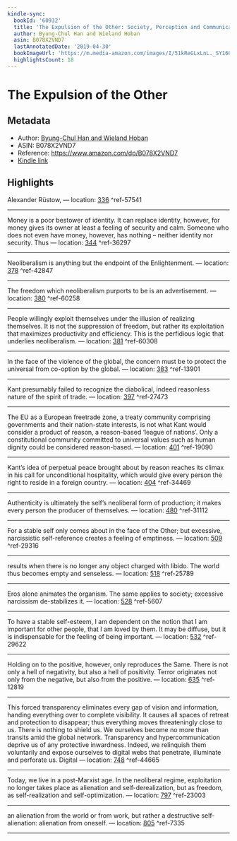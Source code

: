 ```yaml
---
kindle-sync:
  bookId: '60932'
  title: 'The Expulsion of the Other: Society, Perception and Communication Today'
  author: Byung-Chul Han and Wieland Hoban
  asin: B078X2VND7
  lastAnnotatedDate: '2019-04-30'
  bookImageUrl: 'https://m.media-amazon.com/images/I/51kReGLxLnL._SY160.jpg'
  highlightsCount: 18
---
```

# The Expulsion of the Other
## Metadata
* Author: [Byung-Chul Han and Wieland Hoban](https://www.amazon.comundefined)
* ASIN: B078X2VND7
* Reference: https://www.amazon.com/dp/B078X2VND7
* [Kindle link](kindle://book?action=open&asin=B078X2VND7)

## Highlights
Alexander Rüstow, — location: [336](kindle://book?action=open&asin=B078X2VND7&location=336) ^ref-57541

---
Money is a poor bestower of identity. It can replace identity, however, for money gives its owner at least a feeling of security and calm. Someone who does not even have money, however, has nothing – neither identity nor security. Thus — location: [344](kindle://book?action=open&asin=B078X2VND7&location=344) ^ref-36297

---
Neoliberalism is anything but the endpoint of the Enlightenment. — location: [378](kindle://book?action=open&asin=B078X2VND7&location=378) ^ref-42847

---
The freedom which neoliberalism purports to be is an advertisement. — location: [380](kindle://book?action=open&asin=B078X2VND7&location=380) ^ref-60258

---
People willingly exploit themselves under the illusion of realizing themselves. It is not the suppression of freedom, but rather its exploitation that maximizes productivity and efficiency. This is the perfidious logic that underlies neoliberalism. — location: [381](kindle://book?action=open&asin=B078X2VND7&location=381) ^ref-60308

---
In the face of the violence of the global, the concern must be to protect the universal from co-option by the global. — location: [383](kindle://book?action=open&asin=B078X2VND7&location=383) ^ref-13901

---
Kant presumably failed to recognize the diabolical, indeed reasonless nature of the spirit of trade. — location: [397](kindle://book?action=open&asin=B078X2VND7&location=397) ^ref-27473

---
The EU as a European freetrade zone, a treaty community comprising governments and their nation-state interests, is not what Kant would consider a product of reason, a reason-based ‘league of nations’. Only a constitutional community committed to universal values such as human dignity could be considered reason-based. — location: [401](kindle://book?action=open&asin=B078X2VND7&location=401) ^ref-19090

---
Kant’s idea of perpetual peace brought about by reason reaches its climax in his call for unconditional hospitality, which would give every person the right to reside in a foreign country. — location: [404](kindle://book?action=open&asin=B078X2VND7&location=404) ^ref-34469

---
Authenticity is ultimately the self’s neoliberal form of production; it makes every person the producer of themselves. — location: [480](kindle://book?action=open&asin=B078X2VND7&location=480) ^ref-31112

---
For a stable self only comes about in the face of the Other; but excessive, narcissistic self-reference creates a feeling of emptiness. — location: [509](kindle://book?action=open&asin=B078X2VND7&location=509) ^ref-29316

---
results when there is no longer any object charged with libido. The world thus becomes empty and senseless. — location: [518](kindle://book?action=open&asin=B078X2VND7&location=518) ^ref-25789

---
Eros alone animates the organism. The same applies to society; excessive narcissism de-stabilizes it. — location: [528](kindle://book?action=open&asin=B078X2VND7&location=528) ^ref-5607

---
To have a stable self-esteem, I am dependent on the notion that I am important for other people, that I am loved by them. It may be diffuse, but it is indispensable for the feeling of being important. — location: [532](kindle://book?action=open&asin=B078X2VND7&location=532) ^ref-29622

---
Holding on to the positive, however, only reproduces the Same. There is not only a hell of negativity, but also a hell of positivity. Terror originates not only from the negative, but also from the positive. — location: [635](kindle://book?action=open&asin=B078X2VND7&location=635) ^ref-12819

---
This forced transparency eliminates every gap of vision and information, handing everything over to complete visibility. It causes all spaces of retreat and protection to disappear; thus everything moves threateningly close to us. There is nothing to shield us. We ourselves become no more than transits amid the global network. Transparency and hypercommunication deprive us of any protective inwardness. Indeed, we relinquish them voluntarily and expose ourselves to digital webs that penetrate, illuminate and perforate us. Digital — location: [748](kindle://book?action=open&asin=B078X2VND7&location=748) ^ref-44665

---
Today, we live in a post-Marxist age. In the neoliberal regime, exploitation no longer takes place as alienation and self-derealization, but as freedom, as self-realization and self-optimization. — location: [797](kindle://book?action=open&asin=B078X2VND7&location=797) ^ref-23003

---
an alienation from the world or from work, but rather a destructive self-alienation: alienation from oneself. — location: [805](kindle://book?action=open&asin=B078X2VND7&location=805) ^ref-7335

---
